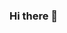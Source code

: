 ### Hi there 👋

<!--
**lynnlangit/lynnlangit** is a ✨ _special_ ✨ repository because its `README.md` (this file) appears on your GitHub profile.

Here are some ideas to get you started:

- 🔭 I’m currently working on building genomic-scale cloud pipelines for genomic research on GCP, AWS or Azure
- 🌱 I’m currently learning Azure Batch
- 👯 I’m looking to collaborate on identifying patterns for pipelines
- 💬 Ask me about Serverless Reality
- 📫 How to reach me: @lynnlangit
- ⚡ Fun fact: I biked 123 miles so far this year via @MNNiceRide
-->
